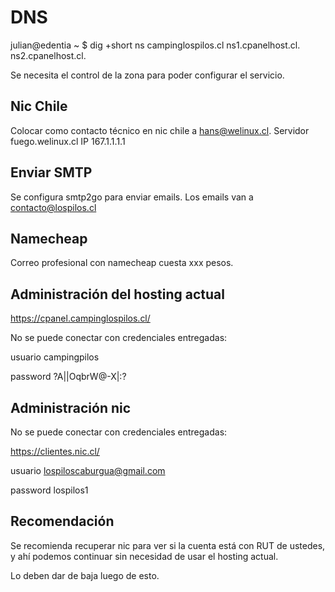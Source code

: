 # DNS

julian@edentia ~ $ dig +short ns campinglospilos.cl
ns1.cpanelhost.cl.
ns2.cpanelhost.cl.

Se necesita el control de la zona para poder configurar el servicio.

## Nic Chile

Colocar como contacto técnico en nic chile a hans@welinux.cl.
Servidor fuego.welinux.cl IP 167.1.1.1.1

## Enviar SMTP

Se configura smtp2go para enviar emails.
Los emails van a contacto@lospilos.cl

## Namecheap

Correo profesional con namecheap cuesta xxx pesos.

## Administración del hosting actual

https://cpanel.campinglospilos.cl/

No se puede conectar con credenciales entregadas:

usuario
campingpilos

password
?A||OqbrW@-X|:?

## Administración nic

No se puede conectar con credenciales entregadas:

https://clientes.nic.cl/

usuario
lospiloscaburgua@gmail.com

password
lospilos1

## Recomendación

Se recomienda recuperar nic para ver si la cuenta está con RUT de ustedes, y ahí podemos continuar sin necesidad de
usar el hosting actual.

Lo deben dar de baja luego de esto.
